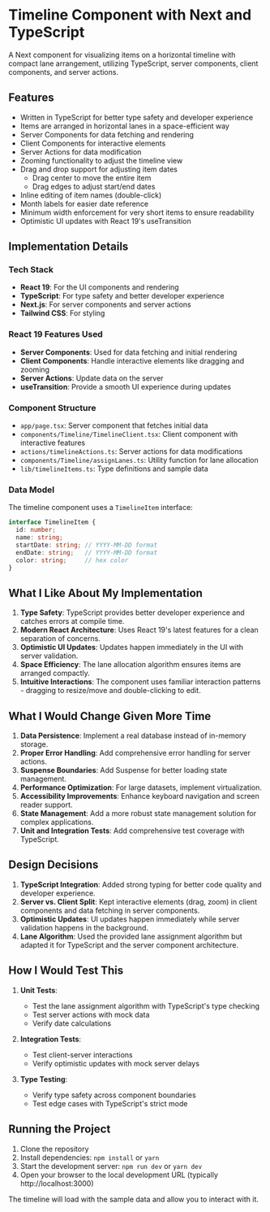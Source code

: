 # Timeline Component with Next and TypeScript

A Next component for visualizing items on a horizontal timeline with compact lane arrangement, utilizing TypeScript, server components, client components, and server actions.

## Features

- Written in TypeScript for better type safety and developer experience
- Items are arranged in horizontal lanes in a space-efficient way
- Server Components for data fetching and rendering
- Client Components for interactive elements
- Server Actions for data modification
- Zooming functionality to adjust the timeline view
- Drag and drop support for adjusting item dates
  - Drag center to move the entire item
  - Drag edges to adjust start/end dates
- Inline editing of item names (double-click)
- Month labels for easier date reference
- Minimum width enforcement for very short items to ensure readability
- Optimistic UI updates with React 19's useTransition

## Implementation Details

### Tech Stack

- **React 19**: For the UI components and rendering
- **TypeScript**: For type safety and better developer experience
- **Next.js**: For server components and server actions
- **Tailwind CSS**: For styling

### React 19 Features Used

- **Server Components**: Used for data fetching and initial rendering
- **Client Components**: Handle interactive elements like dragging and zooming
- **Server Actions**: Update data on the server
- **useTransition**: Provide a smooth UI experience during updates

### Component Structure

- `app/page.tsx`: Server component that fetches initial data
- `components/Timeline/TimelineClient.tsx`: Client component with interactive features
- `actions/timelineActions.ts`: Server actions for data modifications
- `components/Timeline/assignLanes.ts`: Utility function for lane allocation
- `lib/timelineItems.ts`: Type definitions and sample data

### Data Model

The timeline component uses a `TimelineItem` interface:

```typescript
interface TimelineItem {
  id: number;
  name: string;
  startDate: string; // YYYY-MM-DD format
  endDate: string;   // YYYY-MM-DD format
  color: string;     // hex color
}
```

## What I Like About My Implementation

1. **Type Safety**: TypeScript provides better developer experience and catches errors at compile time.
2. **Modern React Architecture**: Uses React 19's latest features for a clean separation of concerns.
3. **Optimistic UI Updates**: Updates happen immediately in the UI with server validation.
4. **Space Efficiency**: The lane allocation algorithm ensures items are arranged compactly.
5. **Intuitive Interactions**: The component uses familiar interaction patterns - dragging to resize/move and double-clicking to edit.

## What I Would Change Given More Time

1. **Data Persistence**: Implement a real database instead of in-memory storage.
2. **Proper Error Handling**: Add comprehensive error handling for server actions.
3. **Suspense Boundaries**: Add Suspense for better loading state management.
4. **Performance Optimization**: For large datasets, implement virtualization.
5. **Accessibility Improvements**: Enhance keyboard navigation and screen reader support.
6. **State Management**: Add a more robust state management solution for complex applications.
7. **Unit and Integration Tests**: Add comprehensive test coverage with TypeScript.

## Design Decisions

1. **TypeScript Integration**: Added strong typing for better code quality and developer experience.
2. **Server vs. Client Split**: Kept interactive elements (drag, zoom) in client components and data fetching in server components.
3. **Optimistic Updates**: UI updates happen immediately while server validation happens in the background.
4. **Lane Algorithm**: Used the provided lane assignment algorithm but adapted it for TypeScript and the server component architecture.

## How I Would Test This

1. **Unit Tests**:
   - Test the lane assignment algorithm with TypeScript's type checking
   - Test server actions with mock data
   - Verify date calculations

2. **Integration Tests**:
   - Test client-server interactions
   - Verify optimistic updates with mock server delays

3. **Type Testing**:
   - Verify type safety across component boundaries
   - Test edge cases with TypeScript's strict mode

## Running the Project

1. Clone the repository
2. Install dependencies: `npm install` or `yarn`
3. Start the development server: `npm run dev` or `yarn dev`
4. Open your browser to the local development URL (typically http://localhost:3000)

The timeline will load with the sample data and allow you to interact with it.
